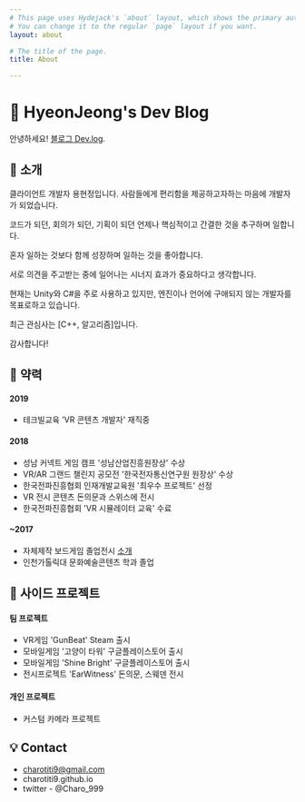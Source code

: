 ```yaml
---
# This page uses Hydejack's `about` layout, which shows the primary author's picture and about text at the top.
# You can change it to the regular `page` layout if you want.
layout: about

# The title of the page.
title: About

---
```

# 📣 HyeonJeong's Dev Blog

안녕하세요! [블로그 Dev.log](https://charotiti9.github.io).


## 🍰 소개
클라이언트 개발자 용현정입니다. 사람들에게 편리함을 제공하고자하는 마음에 개발자가 되었습니다.

코드가 되던, 회의가 되던, 기획이 되던 언제나 핵심적이고 간결한 것을 추구하며 일합니다.

혼자 일하는 것보다 함께 성장하며 일하는 것을 좋아합니다.

서로 의견을 주고받는 중에 일어나는 시너지 효과가 중요하다고 생각합니다.

현재는 Unity와 C#을 주로 사용하고 있지만, 엔진이나 언어에 구애되지 않는 개발자를 목표로하고 있습니다.

최근 관심사는 [C++, 알고리즘]입니다.

감사합니다!

## 🚩 약력
#### 2019
- 테크빌교육 'VR 콘텐츠 개발자' 재직중
#### 2018
- 성남 커넥트 게임 캠프 '성남산업진흥원장상' 수상
- VR/AR 그랜드 챌린지 공모전 '한국전자통신연구원 원장상' 수상
- 한국전파진흥협회 인재개발교육원 '최우수 프로젝트' 선정
- VR 전시 콘텐츠 돈의문과 스위스에 전시
- 한국전파진흥협회 'VR 시뮬레이터 교육' 수료
#### ~2017
- 자체제작 보드게임 졸업전시 [소개](https://charotiti9.wixsite.com/polaris)
- 인천가톨릭대 문화예술콘텐츠 학과 졸업

## 🚀 사이드 프로젝트
#### 팀 프로젝트
- VR게임 'GunBeat' Steam 출시
- 모바일게임 '고양이 타워' 구글플레이스토어 출시
- 모바일게임 'Shine Bright' 구글플레이스토어 출시
- 전시프로젝트 'EarWitness' 돈의문, 스웨덴 전시
#### 개인 프로젝트
- 커스텀 카메라 프로젝트

## 💡 Contact
- charotiti9@gmail.com
- charotiti9.github.io
- twitter - @Charo_999
